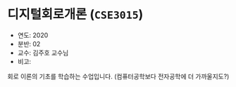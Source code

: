 # 디지털회로개론 (`CSE3015`)

* 연도: 2020
* 분반: 02
* 교수: 김주호 교수님
* 비고:

회로 이론의 기초를 학습하는 수업입니다. (컴퓨터공학보다 전자공학에 더 가까울지도?)
